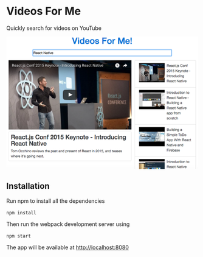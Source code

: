 # Videos For Me

Quickly search for videos on YouTube

![Screenshot](screenshot_md.png)

## Installation

Run npm to install all the dependencies

```
npm install
```

Then run the webpack development server using

```
npm start
```

The app will be available at <http://localhost:8080>
